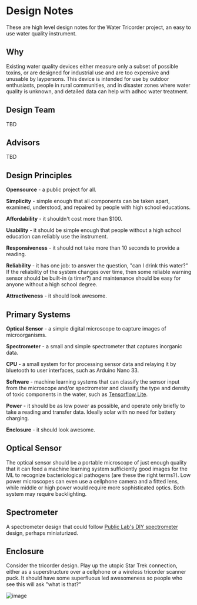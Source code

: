 Design Notes
============

These are high level design notes for the Water Tricorder project, an easy to use water quality instrument. 

Why
---

Existing water quality devices either measure only a subset of possible toxins, or are designed for industrial use and are too expensive and unusable by laypersons. This device is intended for use by outdoor enthusiasts, people in rural communities, and in disaster zones where water quality is unknown, and detailed data can help with adhoc water treatment. 


Design Team
-----------

TBD

Advisors
--------

TBD

Design Principles
-----------------

**Opensource** - a public project for all. 

**Simplicity** - simple enough that all components can be taken apart, examined, understood, and
repaired by people with high school educations.

**Affordability** - it shouldn't cost more than $100.

**Usability** - it should be simple enough that people without a high school
education can reliably use the instrument.

**Responsiveness** - it should not take more than 10 seconds to provide
a reading.

**Reliability** - it has one job: to answer the question, "can I drink this water?" If
the reliability of the system changes over time, then some reliable warning sensor should be built-in (a timer?) and maintenance should be easy for anyone without a high school degree.

**Attractiveness** - it should look awesome.

Primary Systems
---------------

**Optical Sensor** - a simple digital microscope to capture images of microorganisms.

**Spectrometer** - a small and simple spectrometer that captures inorganic data.

**CPU** - a small system for for processing sensor data and relaying it by bluetooth 
to user interfaces, such as Arduino Nano 33.

**Software** - machine learning systems that can classify the sensor input from the
microscope and/or spectrometer and classify the type and density of toxic
components in the water, such as [Tensorflow Lite](https://www.tensorflow.org/lite/microcontrollers).

**Power** - it should be as low power as possible, and operate only briefly to take a reading and transfer data. Ideally solar with no need for battery charging. 

**Enclosure** - it should look awesome.


Optical Sensor
--------------

The optical sensor should be a portable microscope of just enough quality that
it can feed a machine learning system sufficiently good images for the ML to
recognize bacteriological pathogens (are these the right terms?). Low power
microscopes can even use a cellphone camera and a fitted lens, while middle 
or high power would require more sophisticated optics. Both system may require
backlighting.


Spectrometer
------------

A spectrometer design that could follow [Public Lab's DIY spectrometer](https://publiclab.org/wiki/spectrometry) design,
perhaps miniaturized.


Enclosure
---------

Consider the tricorder design. Play up the utopic Star Trek connection, either
as a superstructure over a cellphone or a wireless tricorder scanner puck. It
should have some superfluous led awesomeness so people who see this 
will ask "what is that?"

![image](https://trekcentral-net.cdn.ampproject.org/i/s/trekcentral.net/wp-content/uploads/2022/11/915416-1501x1536.png)

